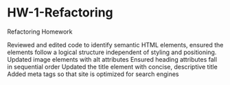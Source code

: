 # HW-1-Refactoring

Refactoring Homework

Reviewed and edited code to identify semantic HTML elements, ensured the
elements follow a logical structure independent of styling and positioning.
Updated image elements with alt attributes
Ensured heading attributes fall in sequential order
Updated the title element with concise, descriptive title
Added meta tags so that site is optimized for search engines



